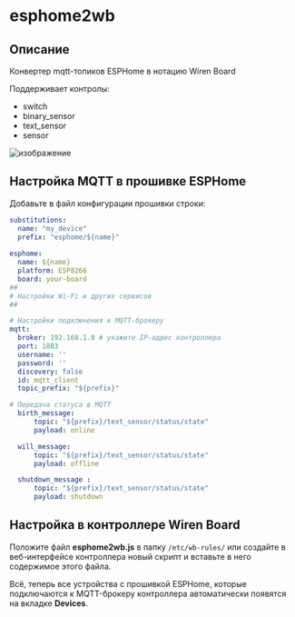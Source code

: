 # esphome2wb
## Описание
Конвертер mqtt-топиков ESPHome в нотацию Wiren Board

Поддерживает контролы:
- switch
- binary_sensor
- text_sensor
- sensor

![изображение](https://user-images.githubusercontent.com/77433258/158841718-c329482c-fa12-4e77-9514-fcc85478659a.png)

## Настройка MQTT в прошивке ESPHome

Добавьте в файл конфигурации прошивки строки:
```yaml
substitutions:
  name: "my_device"
  prefix: "esphome/${name}" 
  
esphome:
  name: ${name}
  platform: ESP8266
  board: your-board
##
# Настройки Wi-Fi и других сервисов
##

# Настройки подключения к MQTT-брокеру
mqtt:
  broker: 192.168.1.0 # укажите IP-адрес контроллера
  port: 1883
  username: ''
  password: ''
  discovery: false
  id: mqtt_client
  topic_prefix: "${prefix}"  

# Передача статуса в MQTT
  birth_message:
      topic: "${prefix}/text_sensor/status/state"
      payload: online

  will_message:
      topic: "${prefix}/text_sensor/status/state"
      payload: offline

  shutdown_message :
      topic: "${prefix}/text_sensor/status/state"
      payload: shutdown

```

## Настройка в контроллере Wiren Board
Положите файл **esphome2wb.js** в папку `/etc/wb-rules/` или создайте в веб-интерфейсе контроллера новый скрипт и вставьте в него содержимое этого файла.

Всё, теперь все устройства с прошивкой ESPHome, которые подключаются к MQTT-брокеру контроллера автоматически появятся на вкладке **Devices**.

